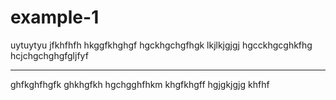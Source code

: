 # example-1
uytuytyu
jfkhfhfh
hkggfkhghgf
hgckhgchgfhgk
lkjlkjgjgj
hgcckhgcghkfhg
hcjchgchghgfgljfyf

---------------------------------
ghfkghfhgfk
ghkhgfkh
hgchgghfhkm
khgfkhgff
hgjgkjgjg
khfhf
